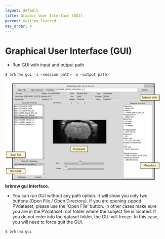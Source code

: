 ```yaml
---
layout: default
title: Graphic User Interface (GUI)
parent: Getting Started
nav_order: 4
---
```

# Graphical User Interface (GUI)

- Run GUI with input and output path
```js
$ brkraw gui -i <session path> -o <output path>
```

![brkraw GUI](../imgs/brkraw_gui.png)
**brkraw gui interface.**

- You can run GUI without any path option. It will show you only two buttons (Open File / Open Directory). 
If you are opening zipped PVdataset, please use the 'Open File' button. In other cases make sure you are in the 
PVdataset root folder where the subject file is located. If you do not enter into the dataset folder, the GUI 
will freeze. In this case, you will need to force quit the GUI.

```js
$ brkraw gui
```
